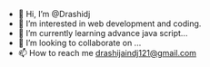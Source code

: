 - 👋 Hi, I’m @Drashidj
- 👀 I’m interested in web development and coding.
- 🌱 I’m currently learning advance java script...
- 💞️ I’m looking to collaborate on ...
- 📫 How to reach me drashijaindj121@gmail.com

<!---
Drashidj/Drashidj is a ✨ special ✨ repository because its `README.md` (this file) appears on your GitHub profile.
You can click the Preview link to take a look at your changes.
--->
